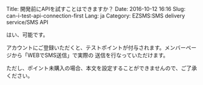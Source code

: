 Title: 開発前にAPIを試すことはできますか？
Date: 2016-10-12 16:16
Slug: can-i-test-api-connection-first
Lang: ja
Category: EZSMS:SMS delivery service/SMS API

はい、可能です。

アカウントにご登録いただくと、テストポイントが付与されます。メンバーページから「WEBでSMS送信」で実際の 送信を行なっていただけます。

ただし、ポイント未購入の場合、本文を設定することができませんので、ご了承ください。